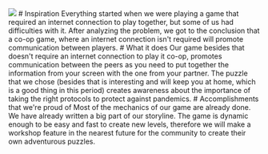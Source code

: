 <img src="https://i.imgur.com/tRvYu34.png">
# Inspiration
Everything started when we were playing a game that required an internet connection to play together, but some of us had difficulties with it. After analyzing the problem, we got to the conclusion that a co-op game, where an internet connection isn't required will promote communication between players.
# What it does
Our game besides that doesn't require an internet connection to play it co-op, promotes communication between the peers as you need to put together the information from your screen with the one from your partner. The puzzle that we chose (besides that is interesting and will keep you at home, which is a good thing in this period) creates awareness about the importance of taking the right protocols to protect against pandemics.
# Accomplishments that we're proud of
Most of the mechanics of our game are already done. We have already written a big part of our storyline. The game is dynamic enough to be easy and fast to create new levels, therefore we will make a workshop feature in the nearest future for the community to create their own adventurous puzzles.
